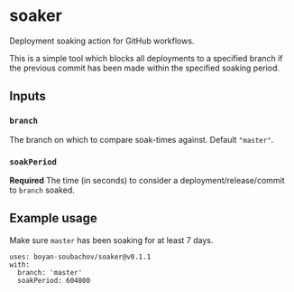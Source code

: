 # soaker
Deployment soaking action for GitHub workflows.

This is a simple tool which blocks all deployments to a specified branch if the previous commit has been made within the
specified soaking period.

## Inputs

### `branch`

The branch on which to compare soak-times against. Default `"master"`.

### `soakPeriod`

**Required** The time (in seconds) to consider a deployment/release/commit to `branch` soaked.

## Example usage

Make sure `master` has been soaking for at least 7 days.

```
uses: boyan-soubachov/soaker@v0.1.1
with:
  branch: 'master'
  soakPeriod: 604800
```
